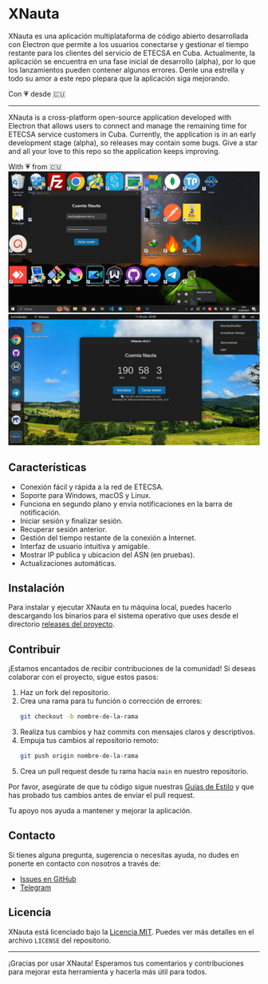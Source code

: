 # XNauta

XNauta es una aplicación multiplataforma de código abierto desarrollada con Electron que permite a los usuarios conectarse y gestionar el tiempo restante para los clientes del servicio de ETECSA en Cuba. Actualmente, la aplicación se encuentra en una fase inicial de desarrollo (alpha), por lo que los lanzamientos pueden contener algunos errores. Denle una estrella y todo su amor a este repo plepara que la aplicación siga mejorando.

Con 💗 desde 🇨🇺

---

XNauta is a cross-platform open-source application developed with Electron that allows users to connect and manage the remaining time for ETECSA service customers in Cuba. Currently, the application is in an early development stage (alpha), so releases may contain some bugs. Give a star and all your love to this repo so the application keeps improving.

With 💗 from 🇨🇺
![Captura de pantalla de XNauta en Windows 10](/images/screenshot2.webp)
![Captura de pantalla de XNauta en Ubuntu 22.04](/images/screenshot1.webp)

## Características

- Conexión fácil y rápida a la red de ETECSA.
- Soporte para Windows, macOS y Linux.
- Funciona en segundo plano y envia notificaciones en la barra de notificación.
- Iniciar sesión y finalizar sesión.
- Recuperar sesión anterior.
- Gestión del tiempo restante de la conexión a Internet.
- Interfaz de usuario intuitiva y amigable.
- Mostrar IP publica y ubicacion del ASN (en pruebas).
- Actualizaciones automáticas.

## Instalación

Para instalar y ejecutar XNauta en tu máquina local, puedes hacerlo descargando los binarios para el sistema operativo que uses desde el directorio [releases del proyecto](https://github.com/yosle/xnauta-electron/releases).

## Contribuir

¡Estamos encantados de recibir contribuciones de la comunidad! Si deseas colaborar con el proyecto, sigue estos pasos:

1. Haz un fork del repositorio.
2. Crea una rama para tu función o corrección de errores:
   ```sh
   git checkout -b nombre-de-la-rama
   ```
3. Realiza tus cambios y haz commits con mensajes claros y descriptivos.
4. Empuja tus cambios al repositorio remoto:
   ```sh
   git push origin nombre-de-la-rama
   ```
5. Crea un pull request desde tu rama hacia `main` en nuestro repositorio.

Por favor, asegúrate de que tu código sigue nuestras [Guías de Estilo](link-a-las-guias-de-estilo) y que has probado tus cambios antes de enviar el pull request.

Tu apoyo nos ayuda a mantener y mejorar la aplicación.

## Contacto

Si tienes alguna pregunta, sugerencia o necesitas ayuda, no dudes en ponerte en contacto con nosotros a través de:

- [Issues en GitHub](https://github.com/yosle/xnauta-electron/issues)
- [Telegram](https://t.me/yosledev)

## Licencia

XNauta está licenciado bajo la [Licencia MIT](link-a-la-licencia). Puedes ver más detalles en el archivo `LICENSE` del repositorio.

---

¡Gracias por usar XNauta! Esperamos tus comentarios y contribuciones para mejorar esta herramienta y hacerla más útil para todos.

